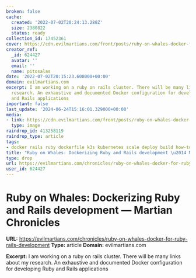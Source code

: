 ```yaml
---
broken: false
cache:
  created: '2022-07-02T20:24:13.288Z'
  size: 2380822
  status: ready
collection_id: 17452361
cover: https://cdn.evilmartians.com/front/posts/ruby-on-whales-docker-for-ruby-rails-development/cover-ea9e8a2.png
creator_ref:
  _id: 624427
  avatar: ''
  email: ''
  name: pitosalas
date: '2022-07-02T20:15:23.608000+00:00'
domain: evilmartians.com
excerpt: I am working on a ruby on rails cluster. There will be many links about my
  research. An exhaustive and documented Docker configuration for developing Ruby
  and Rails applications
important: false
last_update: '2024-06-24T15:16:01.329000+00:00'
media:
- link: https://cdn.evilmartians.com/front/posts/ruby-on-whales-docker-for-ruby-rails-development/cover-ea9e8a2.png
  type: image
raindrop_id: 413258119
raindrop_type: article
tags:
- docker rails ruby dockerfile k3s kubernetes scale deploy build how-to
title: "Ruby on Whales: Dockerizing Ruby and Rails development \u2014 Martian Chronicles"
type: drop
url: https://evilmartians.com/chronicles/ruby-on-whales-docker-for-ruby-rails-development
user_id: 624427
---
```


# Ruby on Whales: Dockerizing Ruby and Rails development — Martian Chronicles

**URL:** https://evilmartians.com/chronicles/ruby-on-whales-docker-for-ruby-rails-development
**Type:** article
**Domain:** evilmartians.com

**Excerpt:** I am working on a ruby on rails cluster. There will be many links about my research. An exhaustive and documented Docker configuration for developing Ruby and Rails applications
